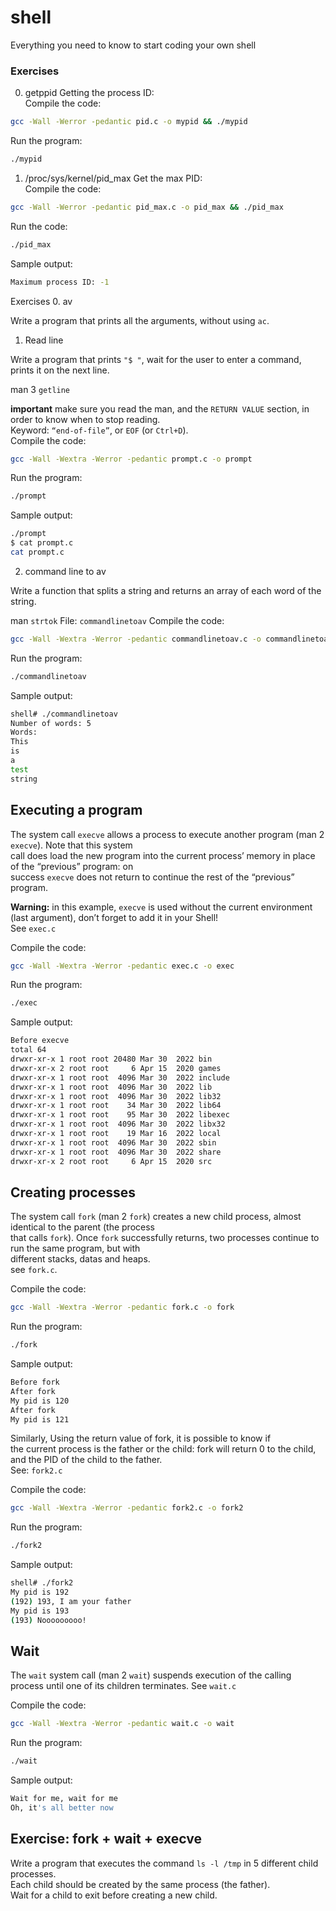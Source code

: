 # shell
Everything you need to know to start coding your own shell
### Exercises
0. getppid
Getting the process ID: <br />
Compile the code:
```sh
gcc -Wall -Werror -pedantic pid.c -o mypid && ./mypid
```
Run the program:
```sh
./mypid
```

1. /proc/sys/kernel/pid_max
Get the max PID: <br />
Compile the code:
```sh
gcc -Wall -Werror -pedantic pid_max.c -o pid_max && ./pid_max
```
Run the code:
```sh
./pid_max
```
Sample output:
```sh
Maximum process ID: -1
```

Exercises
0. av

Write a program that prints all the arguments, without using `ac`.
1. Read line

Write a program that prints `"$ "`, wait for the user to enter a command, prints it on the next line. <br />

man 3 `getline`

**important** make sure you read the man, and the `RETURN VALUE` section, in order to know when to stop reading. <br />
Keyword: `“end-of-file”`, or `EOF` (or `Ctrl+D`). <br />
Compile the code:
```sh
gcc -Wall -Wextra -Werror -pedantic prompt.c -o prompt
```
Run the program:
```sh
./prompt
```
Sample output:
```sh
./prompt 
$ cat prompt.c
cat prompt.c
```

2. command line to av

Write a function that splits a string and returns an array of each word of the string.

man `strtok`
File: `commandlinetoav`
Compile the code:
```sh
gcc -Wall -Wextra -Werror -pedantic commandlinetoav.c -o commandlinetoav
```
Run the program:
```sh
./commandlinetoav
```
Sample output:
```sh
shell# ./commandlinetoav
Number of words: 5
Words:
This
is
a
test
string
```


## Executing a program
The system call `execve` allows a process to execute another program (man 2 `execve`). Note that this system <br /> 
call does load the new program into the current process’ memory in place of the “previous” program: on <br /> 
success `execve` does not return to continue the rest of the “previous” program. <br />

**Warning:** in this example, `execve` is used without the current environment (last argument), don’t forget to add it in your Shell! <br />
See `exec.c` <br />

Compile the code:
```sh
gcc -Wall -Wextra -Werror -pedantic exec.c -o exec
```
Run the program:
```sh
./exec
```
Sample output:
```sh
Before execve
total 64
drwxr-xr-x 1 root root 20480 Mar 30  2022 bin
drwxr-xr-x 2 root root     6 Apr 15  2020 games
drwxr-xr-x 1 root root  4096 Mar 30  2022 include
drwxr-xr-x 1 root root  4096 Mar 30  2022 lib
drwxr-xr-x 1 root root  4096 Mar 30  2022 lib32
drwxr-xr-x 1 root root    34 Mar 30  2022 lib64
drwxr-xr-x 1 root root    95 Mar 30  2022 libexec
drwxr-xr-x 1 root root  4096 Mar 30  2022 libx32
drwxr-xr-x 1 root root    19 Mar 16  2022 local
drwxr-xr-x 1 root root  4096 Mar 30  2022 sbin
drwxr-xr-x 1 root root  4096 Mar 30  2022 share
drwxr-xr-x 2 root root     6 Apr 15  2020 src
```

## Creating processes

The system call `fork` (man 2 `fork`) creates a new child process, almost identical to the parent (the process <br />
that calls `fork`). Once `fork` successfully returns, two processes continue to run the same program, but with <br />
different stacks, datas and heaps. <br />
see `fork.c`.

Compile the code:
```sh
gcc -Wall -Wextra -Werror -pedantic fork.c -o fork
```
Run the program:
```sh
./fork
```
Sample output:
```sh
Before fork
After fork
My pid is 120
After fork
My pid is 121
```
Similarly, Using the return value of fork, it is possible to know if <br />
the current process is the father or the child: fork will return 0 to the child, <br />
and the PID of the child to the father. <br />
See: `fork2.c`

Compile the code:
```sh
gcc -Wall -Wextra -Werror -pedantic fork2.c -o fork2
```
Run the program:
```sh
./fork2
```
Sample output:
```sh
shell# ./fork2
My pid is 192
(192) 193, I am your father
My pid is 193
(193) Nooooooooo!
```

## Wait

The `wait` system call (man 2 `wait`) suspends execution of the calling process until one of its children terminates.
See `wait.c`

Compile the code:
```sh
gcc -Wall -Wextra -Werror -pedantic wait.c -o wait
```
Run the program:
```sh
./wait
```
Sample output:
```sh
Wait for me, wait for me
Oh, it's all better now
```

## Exercise: fork + wait + execve
Write a program that executes the command `ls -l /tmp` in 5 different child processes. <br /> 
Each child should be created by the same process (the father). <br />
Wait for a child to exit before creating a new child. 

